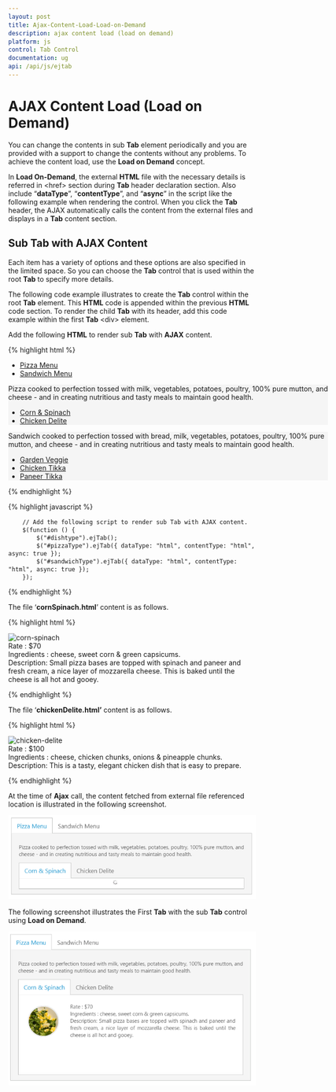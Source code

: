```yaml
---
layout: post
title: Ajax-Content-Load-Load-on-Demand
description: ajax content load (load on demand)
platform: js
control: Tab Control
documentation: ug
api: /api/js/ejtab
---
```


# AJAX Content Load (Load on Demand)

You can change the contents in sub **Tab** element periodically and you are provided with a support to change the contents without any problems. To achieve the content load, use the **Load on Demand** concept.

In **Load On-Demand**, the external **HTML** file with the necessary details is referred in &lt;href&gt; section during **Tab** header declaration section. Also include “**dataType**”, “**contentType**”, and “**async**” in the script like the following example when rendering the control. When you click the **Tab** header, the AJAX automatically calls the content from the external files and displays in a **Tab** content section. 

## Sub Tab with AJAX Content

Each item has a variety of options and these options are also specified in the limited space. So you can choose the **Tab** control that is used within the root **Tab** to specify more details.

The following code example illustrates to create the **Tab** control within the root **Tab** element. This **HTML** code is appended within the previous **HTML** code section. To render the child **Tab** with its header, add this code example within the first **Tab** &lt;div&gt; element. 

Add the following **HTML** to render sub **Tab** with **AJAX** content.

{% highlight html %}


<div id="dishtype" style="width: 650px">
    <ul>
        <li><a href="#pizza">Pizza Menu</a></li>
        <li><a href="#sandwich">Sandwich Menu</a></li>
    </ul>
    <div id="pizza" style="background-color: #F5F5F5">
        <p>Pizza cooked to perfection tossed with milk, vegetables, potatoes, poultry, 100% pure mutton, and cheese - and in creating nutritious and tasty meals to maintain good health.</p>
        <div id="pizzaType">
            <ul>
                <li>
                    <a href="content/cornSpinach.html">Corn & Spinach </a></li>
                <li>
                    <a href="Content/chickenDelite.html">Chicken Delite </a></li>
            </ul>
        </div>
    </div>
    <div id="sandwich" style="background-color: #F5F5F5">
        <p>Sandwich cooked to perfection tossed with bread, milk, vegetables, potatoes, poultry, 100% pure mutton, and cheese - and in creating nutritious and tasty meals to maintain good health.</p>
        <div id="sandwichType">
            <ul>
                <li>
                    <a href="Content/gardenVeggie.html">Garden Veggie </a></li>
                <li>
                    <a href="Content/chickenTikka.html">Chicken Tikka </a></li>
                <li>
                    <a href="Content/paneerTikka.html">Paneer Tikka </a></li>
            </ul>
        </div>
    </div>
</div>


{% endhighlight %}


{% highlight javascript %}

        // Add the following script to render sub Tab with AJAX content.
        $(function () {
            $("#dishtype").ejTab();
            $("#pizzaType").ejTab({ dataType: "html", contentType: "html", async: true });
            $("#sandwichType").ejTab({ dataType: "html", contentType: "html", async: true });
        });


{% endhighlight %}

The file ‘**cornSpinach.html**’ content is as follows. 

{% highlight html %}


<!DOCTYPE html>
<html xmlns="http://www.w3.org/1999/xhtml">
<body>
    <div class="e-content">
        <img src="http://js.syncfusion.com/demos/web/images/accordion/corn-and-spinach-05.png" alt="corn-spinach"/>
        <div class="ingredients">
            Rate    : $70<br />
            Ingredients : cheese, sweet corn &amp; green capsicums.
                <br />
            Description: Small pizza bases are topped with spinach and paneer and fresh cream, a nice layer of mozzarella cheese. This is baked until the cheese is all hot and gooey.                   
        </div>
    </div>
</body>
</html>


{% endhighlight %}



The file ‘**chickenDelite.html’** content is as follows.

{% highlight html %}


<!DOCTYPE html>
<html xmlns="http://www.w3.org/1999/xhtml">
<body>
    <div class="e-content">
        <img src="http://js.syncfusion.com/demos/web/images/accordion/chicken-delite.png" alt="chicken-delite"/>
        <div class="ingredients">
            Rate    : $100<br />
            Ingredients : cheese, chicken chunks, onions &amp; pineapple chunks.  
            <br />
            Description: This is a tasty, elegant chicken dish that is easy to prepare.
        </div>
    </div>
</body>
</html>



{% endhighlight %}



At the time of **Ajax** call, the content fetched from external file referenced location is illustrated in the following screenshot. 



![](/js/Tab/Ajax-Content-Load-Load-on-Demand_images/Ajax-Content-Load-Load-on-Demand_img1.png) 




The following screenshot illustrates the First **Tab** with the sub **Tab** control using **Load on Demand**. 

![](/js/Tab/Ajax-Content-Load-Load-on-Demand_images/Ajax-Content-Load-Load-on-Demand_img2.png) 



